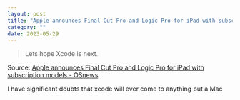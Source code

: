 ```yaml
---
layout: post
title: "Apple announces Final Cut Pro and Logic Pro for iPad with subscription models"
category: ""
date: 2023-05-29
---
```


>Lets hope Xcode is next.

Source: [Apple announces Final Cut Pro and Logic Pro for iPad with subscription models - OSnews](https://www.osnews.com/story/136112/apple-announces-final-cut-pro-and-logic-pro-for-ipad-with-subscription-models/)

I have significant doubts that xcode will ever come to anything but a Mac
